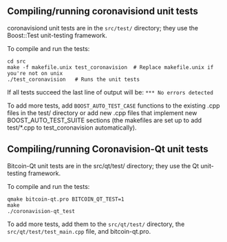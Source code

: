 Compiling/running coronavisiond unit tests
------------------------------------

coronavisiond unit tests are in the `src/test/` directory; they
use the Boost::Test unit-testing framework.

To compile and run the tests:

	cd src
	make -f makefile.unix test_coronavision  # Replace makefile.unix if you're not on unix
	./test_coronavision   # Runs the unit tests

If all tests succeed the last line of output will be:
`*** No errors detected`

To add more tests, add `BOOST_AUTO_TEST_CASE` functions to the existing
.cpp files in the test/ directory or add new .cpp files that
implement new BOOST_AUTO_TEST_SUITE sections (the makefiles are
set up to add test/*.cpp to test_coronavision automatically).


Compiling/running Coronavision-Qt unit tests
---------------------------------------

Bitcoin-Qt unit tests are in the src/qt/test/ directory; they
use the Qt unit-testing framework.

To compile and run the tests:

	qmake bitcoin-qt.pro BITCOIN_QT_TEST=1
	make
	./coronavision-qt_test

To add more tests, add them to the `src/qt/test/` directory,
the `src/qt/test/test_main.cpp` file, and bitcoin-qt.pro.
